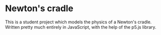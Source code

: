 # Newton's cradle


This is a student project which models the physics of a Newton's cradle. Written pretty much entirely in JavaScript, with the help of the p5.js library. 
